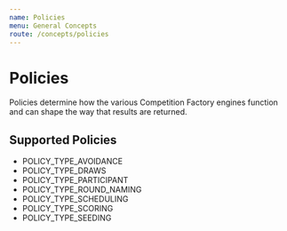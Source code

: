 ```yaml
---
name: Policies
menu: General Concepts
route: /concepts/policies
---
```


# Policies

Policies determine how the various Competition Factory engines function and can shape the way that results are returned.

## Supported Policies

- POLICY_TYPE_AVOIDANCE
- POLICY_TYPE_DRAWS
- POLICY_TYPE_PARTICIPANT
- POLICY_TYPE_ROUND_NAMING
- POLICY_TYPE_SCHEDULING
- POLICY_TYPE_SCORING
- POLICY_TYPE_SEEDING
